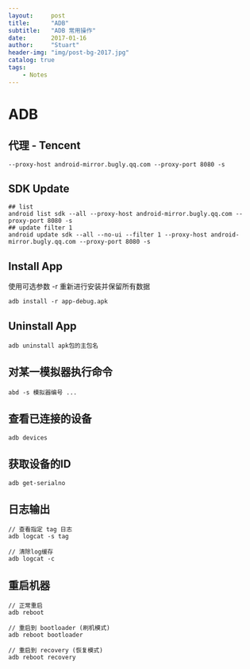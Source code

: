 ```yaml
---
layout:     post
title:      "ADB"
subtitle:   "ADB 常用操作"
date:       2017-01-16
author:     "Stuart"
header-img: "img/post-bg-2017.jpg"
catalog: true
tags:
    - Notes
---
```


# ADB

## 代理 - Tencent

```
--proxy-host android-mirror.bugly.qq.com --proxy-port 8080 -s
```

## SDK Update

```
## list
android list sdk --all --proxy-host android-mirror.bugly.qq.com --proxy-port 8080 -s
## update filter 1
android update sdk --all --no-ui --filter 1 --proxy-host android-mirror.bugly.qq.com --proxy-port 8080 -s
```

## Install App

使用可选参数 -r 重新进行安装并保留所有数据

```
adb install -r app-debug.apk
```

## Uninstall App

```
adb uninstall apk包的主包名
```

## 对某一模拟器执行命令

```
abd -s 模拟器编号 ...
```

## 查看已连接的设备

```
adb devices
```

## 获取设备的ID

```
adb get-serialno
```

## 日志输出

```
// 查看指定 tag 日志
adb logcat -s tag

// 清除log缓存
adb logcat -c
```

## 重启机器

```
// 正常重启
adb reboot

// 重启到 bootloader (刷机模式)
adb reboot bootloader

// 重启到 recovery (恢复模式)
adb reboot recovery
```


